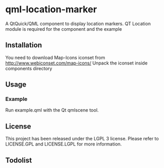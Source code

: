 qml-location-marker
===================


A QtQuick/QML component to display location markers. QT Location module is required for the component and the example

Installation
------------

You need to download Map-Icons iconset from http://www.webiconset.com/map-icons/
Unpack the iconset inside components directory

Usage
-----

### Example

Run example.qml with the Qt qmlscene tool.


License
-------

This project has been released under the LGPL 3 license.
Please refer to LICENSE.GPL and LICENSE.LGPL for more information.

Todolist
--------
